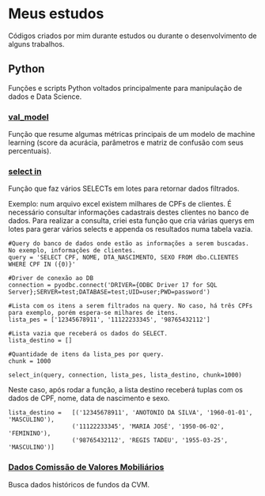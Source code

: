 # Meus estudos

Códigos criados por mim durante estudos ou durante o desenvolvimento de alguns trabalhos.

## Python

Funções e scripts Python voltados principalmente para manipulação de dados e Data Science.

### [val_model](https://github.com/guilherme-pio/estudos/blob/master/Python/val_model.py)
Função que resume algumas métricas principais de um modelo de machine learning (score da acurácia, parâmetros e matriz de confusão com seus percentuais). 


### [select in](https://github.com/guilherme-pio/estudos/blob/master/Python/select_in.py)
Função que faz vários SELECTs em lotes para retornar dados filtrados.

Exemplo: num arquivo excel existem milhares de CPFs de clientes. É necessário consultar informações cadastrais destes clientes no banco de dados. Para realizar a consulta, criei esta função que cria várias querys em lotes para gerar vários selects e appenda os resultados numa tabela vazia.

```
#Query do banco de dados onde estão as informações a serem buscadas. No exemplo, informações de clientes.
query = 'SELECT CPF, NOME, DTA_NASCIMENTO, SEXO FROM dbo.CLIENTES WHERE CPF IN ({0)}'

#Driver de conexão ao DB
connection = pyodbc.connect('DRIVER={ODBC Driver 17 for SQL Server};SERVER=test;DATABASE=test;UID=user;PWD=password')

#Lista com os itens a serem filtrados na query. No caso, há três CPFs para exemplo, porém espera-se milhares de itens.
lista_pes = ['12345678911', '11122233345', '98765432112']

#Lista vazia que receberá os dados do SELECT.
lista_destino = []

#Quantidade de itens da lista_pes por query.
chunk = 1000

select_in(query, connection, lista_pes, lista_destino, chunk=1000)
```

Neste caso, após rodar a função, a lista destino receberá tuplas com os dados de CPF, nome, data de nascimento e sexo.

```
lista_destino =   [('12345678911', 'ANOTONIO DA SILVA', '1960-01-01', 'MASCULINO'),
                  ('11122233345', 'MARIA JOSÉ', '1950-06-02', 'FEMININO'),
                  ('98765432112', 'REGIS TADEU', '1955-03-25', 'MASCULINO')]
```

### [Dados Comissão de Valores Mobiliários](https://github.com/guilherme-pio/estudos/blob/master/Python/cvm.py)

Busca dados históricos de fundos da CVM.

